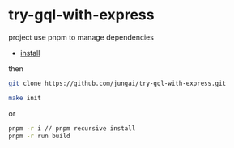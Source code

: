# try-gql-with-express

project use pnpm to manage dependencies

- [install](https://github.com/pnpm/pnpm)

then

```bash
git clone https://github.com/jungai/try-gql-with-express.git
```

```bash
make init
```

or

```bash
pnpm -r i // pnpm recursive install
pnpm -r run build
```

